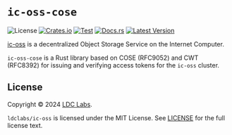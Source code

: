 # `ic-oss-cose`
![License](https://img.shields.io/crates/l/ic-oss-cose.svg)
[![Crates.io](https://img.shields.io/crates/d/ic-oss-cose.svg)](https://crates.io/crates/ic-oss-cose)
[![Test](https://github.com/ldclabs/ic-oss/actions/workflows/test.yml/badge.svg)](https://github.com/ldclabs/ic-oss/actions/workflows/test.yml)
[![Docs.rs](https://img.shields.io/docsrs/ic-oss-cose?label=docs.rs)](https://docs.rs/ic-oss-cose)
[![Latest Version](https://img.shields.io/crates/v/ic-oss-cose.svg)](https://crates.io/crates/ic-oss-cose)

[ic-oss](https://github.com/ldclabs/ic-oss) is a decentralized Object Storage Service on the Internet Computer.

`ic-oss-cose` is a Rust library based on COSE (RFC9052) and CWT (RFC8392) for issuing and verifying access tokens for the `ic-oss` cluster.

## License
Copyright © 2024 [LDC Labs](https://github.com/ldclabs).

`ldclabs/ic-oss` is licensed under the MIT License. See [LICENSE](../../LICENSE-MIT) for the full license text.